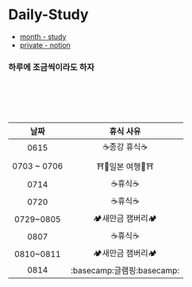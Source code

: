 # Daily-Study
- [month - study](https://github.com/selab-hs/selab-month-study-3)
- [private - notion](https://www.notion.so/267b082e2c944a0ea784bb8d715a0bf4?v=db31477af41b48c08964716563755bbb)


### 하루에 조금씩이라도 하자


<br><br><br><br>

| 날짜 | 휴식 사유|
|:---:|:---:|
|0615|☕종강 휴식☕|
|0703 ~ 0706|⛩️🗻일본 여행🗻⛩️|
|0714|☕휴식☕|
|0720|☕휴식☕|
|0729~0805|🏕️새만금 잼버리🏕️|
|0807|☕휴식☕|
|0810~0811|🏕️새만금 잼버리🏕️|
|0814|:basecamp:글램핑:basecamp:|
